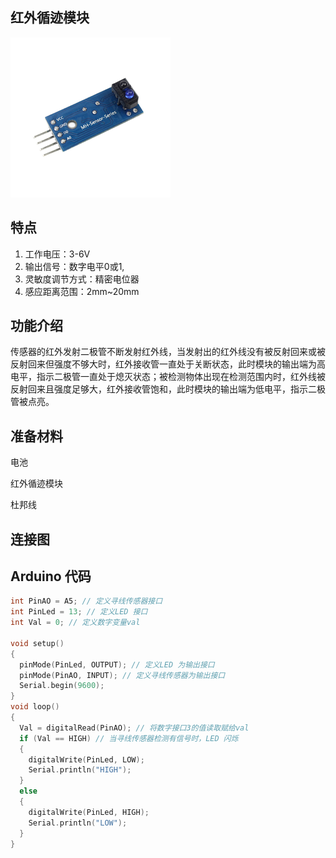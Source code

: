 ## 红外循迹模块

![](/assets/循迹模块1.png)

## 特点

1. 工作电压：3-6V
2. 输出信号：数字电平0或1,
3. 灵敏度调节方式：精密电位器
4. 感应距离范围：2mm~20mm

## 功能介绍

传感器的红外发射二极管不断发射红外线，当发射出的红外线没有被反射回来或被反射回来但强度不够大时，红外接收管一直处于关断状态，此时模块的输出端为高电平，指示二极管一直处于熄灭状态；被检测物体出现在检测范围内时，红外线被反射回来且强度足够大，红外接收管饱和，此时模块的输出端为低电平，指示二极管被点亮。

## 准备材料

电池

红外循迹模块

杜邦线

## 连接图

## Arduino 代码

```cpp
int PinAO = A5; // 定义寻线传感器接口
int PinLed = 13; // 定义LED 接口
int Val = 0; // 定义数字变量val

void setup()
{
  pinMode(PinLed, OUTPUT); // 定义LED 为输出接口
  pinMode(PinAO, INPUT); // 定义寻线传感器为输出接口
  Serial.begin(9600);
}
void loop()
{
  Val = digitalRead(PinAO); // 将数字接口3的值读取赋给val
  if (Val == HIGH) // 当寻线传感器检测有信号时，LED 闪烁
  {
    digitalWrite(PinLed, LOW);
    Serial.println("HIGH");
  }
  else
  {
    digitalWrite(PinLed, HIGH);
    Serial.println("LOW");
  }
}
```



